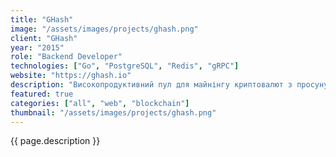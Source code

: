 ```yaml
---
title: "GHash"
image: "/assets/images/projects/ghash.png"
client: "GHash"
year: "2015"
role: "Backend Developer"
technologies: ["Go", "PostgreSQL", "Redis", "gRPC"]
website: "https://ghash.io"
description: "Високопродуктивний пул для майнінгу криптовалют з просунутою аналітикою та можливостями моніторингу в реальному часі."
featured: true
categories: ["all", "web", "blockchain"]
thumbnail: "/assets/images/projects/ghash.png"
---
```


{{ page.description }} 